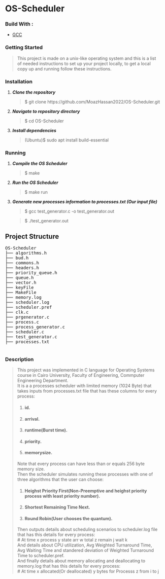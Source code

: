 # OS-Scheduler

<h3>Build With : </h3>
 <ul>
  <li><a href="https://gcc.gnu.org/">GCC</a></li>
 </ul>

   
   
<h3>Getting Started</h3>
<blockquote>
  <p>This project is made on a unix-like operating system and this is a list of needed instructions to set up your project locally, to get a local copy up and running follow these instructions.
 </p>
</blockquote>
<h3 href="#Installation">Installation</h3>
<ol>
  <li><strong><em>Clone the repository</em></strong>
    <blockquote>$ git clone https://github.com/MoazHassan2022/OS-Scheduler.git</blockquote>
  </li>
  <li> 
  <strong><em>Navigate to repository directory
</em></strong>
    <blockquote>$ cd OS-Scheduler</blockquote>
  </li>
  <li> 
  <strong><em>Install dependencies
</em></strong>
    <blockquote>(Ubuntu)$ sudo apt install build-essential</blockquote>
  </li>
</ol>
<h3 href="#Running">Running</h3>
<ol>
  <li><strong><em>Compile the OS Scheduler</em></strong>
       <blockquote>$ make</blockquote>
  </li>
  <li><strong><em>Run the OS Scheduler</em></strong>
       <blockquote>$ make run</blockquote>
  </li>
    <li><strong><em>Generate new processes information to processes.txt (Our input file)</em></strong>
    <blockquote>$ gcc test_generator.c -o test_generator.out</blockquote>
    <blockquote>$ ./test_generator.out</blockquote>
  </li>
 
</ol>

<h2 href="#Structure">Project Structure</h2>
 <div> 
  <pre>
OS-Scheduler
├── algorithms.h
├── bud.h
├── commons.h
├── headers.h
├── priority_queue.h
├── queue.h
├── vector.h
├── keyFile
├── MakeFile
├── memory.log
├── scheduler.log
├── scheduler.pref
├── clk.c
├── prgenerator.c
├── process.c
├── process_generator.c
├── scheduler.c
├── test_generator.c
├── processes.txt
  </pre>
</div>

<h3>Description</h3>
<blockquote>
  <p>
  This project was implemented in C language for Operating Systems course in Cairo University, Faculty of Engineering, Commputer Engineering Department.
  <br>
  It is a a processes scheduler with limited memory (1024 Byte) that takes inputs from processes.txt file that has these columns for every process: 
  <ol>
  <li>
  <h4>id.</h4>
 </li>
 <li>
  <h4>arrival.</h4>
 </li>
 <li>
  <h4>runtime(Burst time).</h4>
 </li>
  <li>
  <h4>priority.</h4>
 </li>
 <li>
  <h4>memorysize.</h4>
 </li>
 </ol>
 Note that every process can have less than or equals 256 byte memory size.
 <br>
 Then the scheduler simulates running these processes with one of three algorithms that the user can choose:
 <ol>
  <li>
  <h4>Heighst Priority First(Non-Preemptive and heighst priority process with least priority number).</h4>
 </li>
 <li>
  <h4>Shortest Remaining Time Next.</h4>
 </li>
 <li>
  <h4>Round Robin(User chooses the quantum).</h4>
 </li>
 </ol>
 Then outputs details about scheduling scenarios to scheduler.log file that has this details for every process:
 <br>
 # At time x process y state arr w total z remain j wait k
 <br>
 And details about CPU utilization, Avg Weighted Turnaround Time, Avg Waiting Time and standered deviation of Weighted Turnaround Time to scheduler.pref.
<br>
 And finally details about memory allocating and deallocating to memory.log that has this details for every process:
 <br>
 # At time x allocated(Or deallocated) y bytes for Processs z from i to j
 </p>
</blockquote>